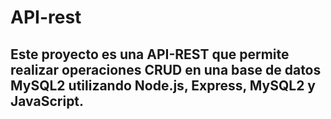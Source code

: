 # API-rest 
## Este proyecto es una API-REST que permite realizar operaciones CRUD en una base de datos MySQL2 utilizando Node.js, Express, MySQL2 y JavaScript.